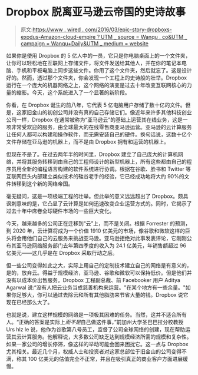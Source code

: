 # Dropbox 脱离亚马逊云帝国的史诗故事

> 原文:[https://www . wired . com/2016/03/epic-story-dropboxs-exodus-Amazon-cloud-empire？UTM _ source = Wanqu . co&UTM _ campaign = Wanqu+Daily&UTM _ medium = website](https://www.wired.com/2016/03/epic-story-dropboxs-exodus-amazon-cloud-empire?utm_source=wanqu.co&utm_campaign=Wanqu+Daily&utm_medium=website)

如果你是使用 Dropbox 的 5 亿人中的一员，它只是你电脑桌面上的一个文件夹，让你可以轻松地在互联网上存储文件，将文件发送给其他人，并在你的笔记本电脑、手机和平板电脑上同步这些文件。你用了这个文件夹，然后就忘了。这是设计好的。然而，透过那个文件夹，你会发现一个工程上的史诗般的壮举。Dropbox 运行在一个庞大的机器网络之上，这个网络的演变是过去十年改变互联网核心的力量的缩影。今天，这个系统进入了一个显著的新阶段。

你看，在 Dropbox 诞生的前八年，它代表 5 亿电脑用户存储了数十亿的文件。但是，这家旧金山的初创公司并没有真的自己存储它们。像近年来许多其他科技创业公司一样，Dropbox 在通常被称为“亚马逊云”的基础上运营其在线业务，这是一项非常受欢迎的服务，由全球最大的在线零售商亚马逊运营。亚马逊的云计算服务让任何人都可以构建和操作软件，而无需安装自己的硬件。换句话说，这数十亿个文件存储在亚马逊的机器上，而不是由 Dropbox 拥有和运营的机器上。

但现在不是了。在过去两年半的时间里，Dropbox 建立了自己庞大的计算机网络，并将其服务转移到由自己的工程师设计的新型机器上，所有这些都由自己的程序员用全新的编程语言构建的软件系统进行协调。根据在谷歌、脸书和 Twitter 等互联网巨头内部建立类似技术的硅谷老手的经验，它已经成功地将大约 90%的文件转移到这个新的网络帝国。

毫无疑问，这是一项极端工程的壮举。但此举的意义远远超出了 Dropbox。颇具讽刺意味的是，它凸显了云计算是如何迅速改变企业运营方式的。同时，它揭示了过去十年中席卷全球硬件市场的一些巨大变化。

今天，越来越多的公司正在迁移到“云”上，而不是关闭。根据 Forrester 的预测，到 2020 年，云计算将成为一个价值 1910 亿美元的市场，像谷歌和微软这样的巨头将会用他们自己的云服务来挑战亚马逊。亚马逊拒绝对此事发表评论，它刚刚公布其亚马逊网络服务部门去年第四季度的收入为 24.1 亿美元，年销售额超过 96 亿美元——这几乎是在 Dropbox 采取行动之后。

但一些公司变得如此之大，实际上用自己的定制技术建立自己的网络是有意义的，是的，放弃云。得益于规模经济，亚马逊、谷歌和微软可以保持低价。但是他们并没有以成本价出售服务。Dropbox 工程副总裁、前 Facebooker 用户 Aditya Agarwal 说:“没有人把云业务当成慈善机构来运营。"在某个地方有一些余量。"如果你足够大，你可以通过去除云和所有其他脂肪来节省大量的钱。Dropbox 说它现在已经那么大了。

也就是说，建立这样规模的网络是一项极其困难的任务。当然，这并不适合所有人。“正确的答案是实际上*而不是*自己做这件事，”前加州大学圣巴巴拉分校教授 Urs hlz le 说，他作为谷歌第八号员工，监督了公司全球网络的创建，现在帮助运营其云计算服务。他解释说，大多数公司缺乏达到规模经济所需的规模和复杂性。如果一家公司的增长停滞，像这样的举动可能会回来困扰它。这一点与 Dropbox 尤其相关。最近几个月，权威人士和投资者对这家总部位于旧金山的公司变得不满，称其 100 亿美元的估值完全不正常，并且在吸引真正的商业客户方面进展缓慢。